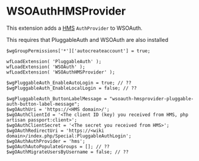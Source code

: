 # WSOAuthHMSProvider

This extension adds a [HMS](http://github.com/NottingHack/hms2/tree/main/app/HMS) 
`AuthProvider` to WSOAuth.

This requires that PluggableAuth and WSOAuth are also installed


```
$wgGroupPermissions['*']['autocreateaccount'] = true;

wfLoadExtension( 'PluggableAuth' );
wfLoadExtension( 'WSOAuth' );
wfLoadExtension( 'WSOAuthHMSProvider' );

$wgPluggableAuth_EnableAutoLogin = true; // ??
$wgPluggableAuth_EnableLocalLogin = false; // ??

$wgPluggableAuth_ButtonLabelMessage = "wsoauth-hmsprovider-pluggable-auth-button-label-message";
$wgOAuthUri = 'https://<HMS domain>/';
$wgOAuthClientId = '<The client ID (key) you received from HMS, php artisan passport:client>';
$wgOAuthClientSecret = '<The secret you received from HMS>';
$wgOAuthRedirectUri = 'https://<wiki domain>/index.php/Special:PluggableAuthLogin';
$wgOAuthAuthProvider = 'hms';
$wgOAuthAutoPopulateGroups = []; // ?? 
$wgOAuthMigrateUsersByUsername = false; // ??
```

